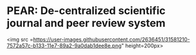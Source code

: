 # PEAR: De-centralized scientific journal and peer review system

<img src =https://user-images.githubusercontent.com/2636451/31581210-7572a57c-b133-11e7-89a2-9a0dab1dee8e.png" height=200px>
